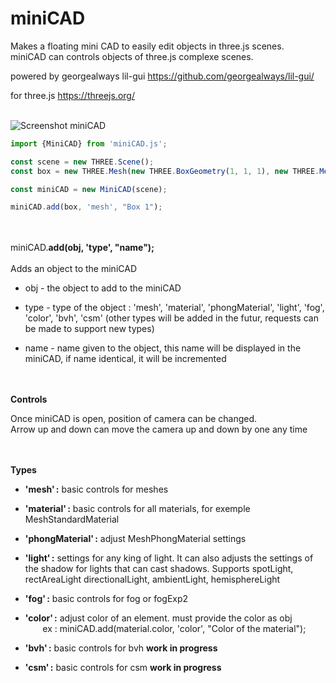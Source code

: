 # miniCAD
Makes a floating mini CAD to easily edit objects in three.js scenes.<br/>
miniCAD can controls objects of three.js complexe scenes.

powered by georgealways  lil-gui
https://github.com/georgealways/lil-gui/

for three.js
https://threejs.org/
<br/><br/>

![Screenshot miniCAD](https://github.com/user-attachments/assets/6f457069-228d-4f4b-b8f6-b74c5619d8ca)

```js
import {MiniCAD} from 'miniCAD.js';

const scene = new THREE.Scene();
const box = new THREE.Mesh(new THREE.BoxGeometry(1, 1, 1), new THREE.MeshBasicMaterial({color: 0xffffff}));

const miniCAD = new MiniCAD(scene);

miniCAD.add(box, 'mesh', "Box 1");
```
<br/><br/>
miniCAD.**add(obj, 'type', "name");**
<br/><br/>Adds an object to the miniCAD

- obj - the object to add to the miniCAD
- type - type of the object : 'mesh', 'material', 'phongMaterial', 'light', 'fog', 'color', 'bvh', 'csm'
  (other types will be added in the futur, requests can be made to support new types)

- name - name given to the object, this name will be displayed in the miniCAD, if name identical, it will be incremented

<br/><br/>
**Controls**

Once miniCAD is open, position of camera can be changed.<br/>
Arrow up and down can move the camera up and down by one any time

<br/><br/>
**Types**

- **'mesh' :** basic controls for meshes
  
- **'material' :** basic controls for all materials, for exemple MeshStandardMaterial
  
- **'phongMaterial' :** adjust MeshPhongMaterial settings
  
- **'light' :** settings for any king of light. It can also adjusts the settings of the shadow for lights that can cast shadows. Supports spotLight, rectAreaLight directionalLight, ambientLight, hemisphereLight

- **'fog' :** basic controls for fog or fogExp2

- **'color' :** adjust color of an element. must provide the color as obj
<br/>&nbsp;&nbsp;&nbsp;&nbsp;&nbsp;&nbsp;&nbsp;ex : miniCAD.add(material.color, 'color', "Color of the material");

- **'bvh' :** basic controls for bvh **work in progress**

- **'csm' :** basic controls for csm **work in progress**

